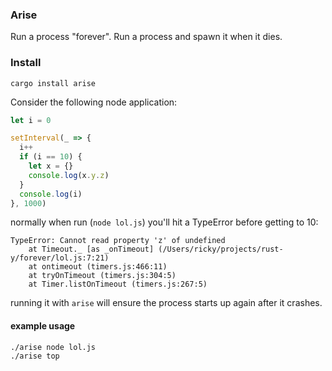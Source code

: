 ### Arise

Run a process "forever". Run a process and spawn it when it dies.

### Install
`cargo install arise`

Consider the following node application:
```js
let i = 0

setInterval(_ => {
  i++
  if (i == 10) {
    let x = {}
    console.log(x.y.z)
  }
  console.log(i)
}, 1000)
```

normally when run (`node lol.js`) you'll hit a TypeError before getting to 10:
```
TypeError: Cannot read property 'z' of undefined
    at Timeout._ [as _onTimeout] (/Users/ricky/projects/rust-y/forever/lol.js:7:21)
    at ontimeout (timers.js:466:11)
    at tryOnTimeout (timers.js:304:5)
    at Timer.listOnTimeout (timers.js:267:5)
```

running it with `arise` will ensure the process starts up again after it crashes.

#### example usage
```
./arise node lol.js
./arise top
```
